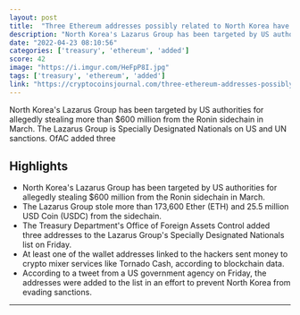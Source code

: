 ```yaml
---
layout: post
title:  "Three Ethereum addresses possibly related to North Korea have been sanctioned by the US Treasury Department."
description: "North Korea's Lazarus Group has been targeted by US authorities for allegedly stealing more than $600 million from the Ronin sidechain in March. The Lazarus Group is Specially Designated Nationals on US and UN sanctions. OfAC added three"
date: "2022-04-23 08:10:56"
categories: ['treasury', 'ethereum', 'added']
score: 42
image: "https://i.imgur.com/HeFpP8I.jpg"
tags: ['treasury', 'ethereum', 'added']
link: "https://cryptocoinsjournal.com/three-ethereum-addresses-possibly-related-to-north-korea-have-been-sanctioned-by-the-us-treasury-department/"
---
```


North Korea's Lazarus Group has been targeted by US authorities for allegedly stealing more than $600 million from the Ronin sidechain in March. The Lazarus Group is Specially Designated Nationals on US and UN sanctions. OfAC added three

## Highlights

- North Korea's Lazarus Group has been targeted by US authorities for allegedly stealing $600 million from the Ronin sidechain in March.
- The Lazarus Group stole more than 173,600 Ether (ETH) and 25.5 million USD Coin (USDC) from the sidechain.
- The Treasury Department's Office of Foreign Assets Control added three addresses to the Lazarus Group's Specially Designated Nationals list on Friday.
- At least one of the wallet addresses linked to the hackers sent money to crypto mixer services like Tornado Cash, according to blockchain data.
- According to a tweet from a US government agency on Friday, the addresses were added to the list in an effort to prevent North Korea from evading sanctions.

---
